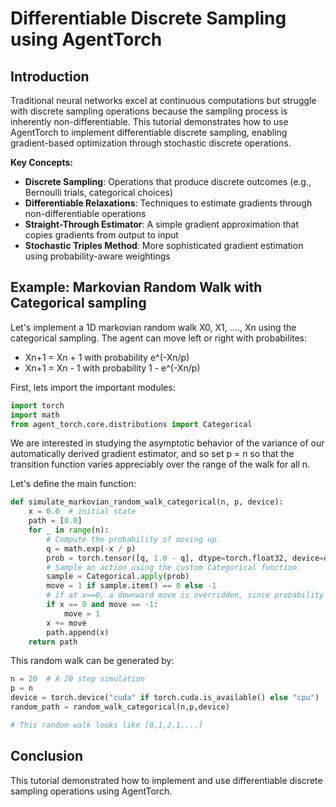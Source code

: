 # Differentiable Discrete Sampling using AgentTorch     
## Introduction
Traditional neural networks excel at continuous computations but struggle with discrete sampling operations because the sampling process is inherently non-differentiable. This tutorial demonstrates how to use AgentTorch to implement differentiable discrete sampling, enabling gradient-based optimization through stochastic discrete operations.

**Key Concepts:**

- **Discrete Sampling**: Operations that produce discrete outcomes (e.g., Bernoulli trials, categorical choices)
- **Differentiable Relaxations**: Techniques to estimate gradients through non-differentiable operations
- **Straight-Through Estimator**: A simple gradient approximation that copies gradients from output to input
- **Stochastic Triples Method**: More sophisticated gradient estimation using probability-aware weightings

## Example: Markovian Random Walk with Categorical sampling
Let's implement a 1D markovian random walk X0, X1, ...., Xn using the categorical sampling. The agent can move left or right with probabilites:

- Xn+1 = Xn + 1 with probability e^(-Xn/p)
- Xn+1 = Xn - 1 with probability 1 - e^(-Xn/p)

First, lets import the important modules:

```python
import torch
import math
from agent_torch.core.distributions import Categorical
```
We are interested in studying the asymptotic behavior of the variance of
our automatically derived gradient estimator, and so set p = n so that the transition function varies appreciably over the range of the walk for all n.

Let's define the main function:

```python
def simulate_markovian_random_walk_categorical(n, p, device):
    x = 0.0  # initial state
    path = [0.0]
    for _ in range(n):
        # Compute the probability of moving up.
        q = math.exp(-x / p)
        prob = torch.tensor([q, 1.0 - q], dtype=torch.float32, device=device).unsqueeze(0)  
        # Sample an action using the custom Categorical function.
        sample = Categorical.apply(prob)  
        move = 1 if sample.item() == 0 else -1
        # if at x==0, a downward move is overridden, since probability for going up is 1.
        if x == 0 and move == -1:
            move = 1
        x += move
        path.append(x)
    return path
```
This random walk can be generated by:

```python
n = 20  # A 20 step simulation
p = n
device = torch.device("cuda" if torch.cuda.is_available() else "cpu")
random_path = random_walk_categorical(n,p,device)

# This random walk looks like [0,1,2,1,...]
```

## Conclusion
This tutorial demonstrated how to implement and use differentiable discrete sampling operations using AgentTorch.